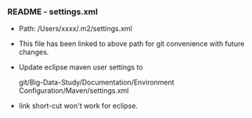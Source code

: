 ### README - settings.xml

* Path:  /Users/xxxx/.m2/settings.xml
* This file has been linked to above path for git convenience with future changes.

* Update eclipse maven user settings to 

  git/Big-Data-Study/Documentation/Environment Configuration/Maven/settings.xml

* link short-cut won't work for eclipse.

